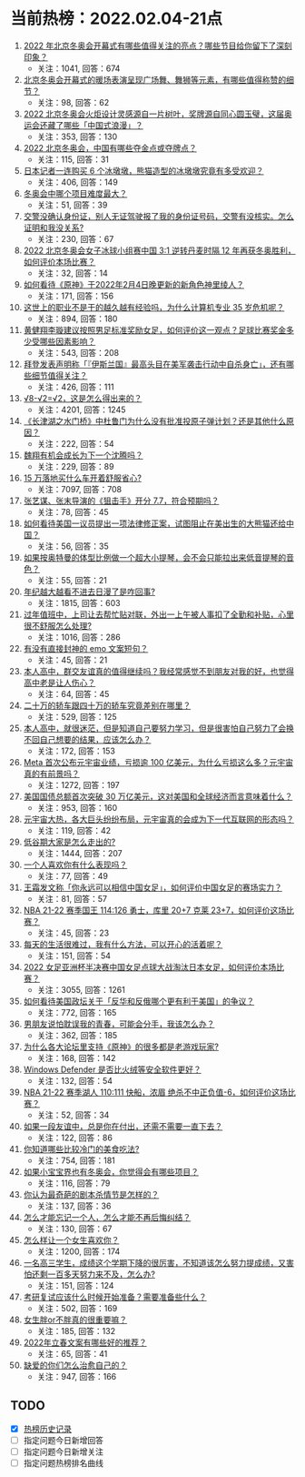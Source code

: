 # 当前热榜：2022.02.04-21点
1. [2022 年北京冬奥会开幕式有哪些值得关注的亮点？哪些节目给你留下了深刻印象？](https://www.zhihu.com/question/514745943)
    * 关注：1041, 回答：674
2. [北京冬奥会开幕式的暖场表演呈现广场舞、舞狮等元素，有哪些值得称赞的细节？](https://www.zhihu.com/question/514749793)
    * 关注：98, 回答：62
3. [2022 北京冬奥会火炬设计灵感源自一片树叶，奖牌源自同心圆玉璧，这届奥运会还藏了哪些「中国式浪漫」？](https://www.zhihu.com/question/513657568)
    * 关注：353, 回答：130
4. [2022 北京冬奥会，中国有哪些夺金点或夺牌点？](https://www.zhihu.com/question/477611847)
    * 关注：115, 回答：31
5. [日本记者一连购买 6 个冰墩墩，熊猫造型的冰墩墩究竟有多受欢迎？](https://www.zhihu.com/question/514555965)
    * 关注：406, 回答：149
6. [冬奥会中哪个项目难度最大？](https://www.zhihu.com/question/480379611)
    * 关注：51, 回答：39
7. [交警没确认身份证，别人无证驾驶报了我的身份证号码，交警有没核实。怎么证明和我没关系?](https://www.zhihu.com/question/514114610)
    * 关注：230, 回答：67
8. [2022 北京冬奥会女子冰球小组赛中国 3:1 逆转丹麦时隔 12 年再获冬奥胜利，如何评价本场比赛？](https://www.zhihu.com/question/514703734)
    * 关注：32, 回答：14
9. [如何看待《原神》于2022年2月4日晚更新的新角色神里绫人？](https://www.zhihu.com/question/514738500)
    * 关注：171, 回答：156
10. [这世上的职业不是干的越久越有经验吗，为什么计算机专业 35 岁危机呢？](https://www.zhihu.com/question/514484681)
    * 关注：894, 回答：180
11. [黄健翔李璇建议按照男足标准奖励女足，如何评价这一观点？足球比赛奖金多少受哪些因素影响？](https://www.zhihu.com/question/514718454)
    * 关注：543, 回答：208
12. [拜登发表声明称「『伊斯兰国』最高头目在美军袭击行动中自杀身亡」，还有哪些细节值得关注？](https://www.zhihu.com/question/514691168)
    * 关注：426, 回答：111
13. [√8-√2=√2，这是怎么得出来的？](https://www.zhihu.com/question/461209225)
    * 关注：4201, 回答：1245
14. [《长津湖之水门桥》中杜鲁门为什么没有批准投原子弹计划？还是其他什么原因？](https://www.zhihu.com/question/514558839)
    * 关注：222, 回答：54
15. [魏翔有机会成长为下一个沈腾吗？](https://www.zhihu.com/question/510839337)
    * 关注：229, 回答：89
16. [15 万落地买什么车开着舒服省心?](https://www.zhihu.com/question/441839447)
    * 关注：7097, 回答：708
17. [张艺谋、张末导演的《狙击手》开分 7.7，符合预期吗？](https://www.zhihu.com/question/514342087)
    * 关注：78, 回答：45
18. [如何看待美国一议员提出一项法律修正案，试图阻止在美出生的大熊猫还给中国？](https://www.zhihu.com/question/514479195)
    * 关注：56, 回答：35
19. [如果按奥特曼的体型比例做一个超大小提琴，会不会只能拉出来低音提琴的音色？](https://www.zhihu.com/question/509783172)
    * 关注：55, 回答：21
20. [年纪越大越看不进去日漫了是咋回事?](https://www.zhihu.com/question/507612370)
    * 关注：1815, 回答：603
21. [过年值班中，上司让去帮忙贴对联，外出一上午被人事扣了全勤和补贴，心里很不舒服怎么处理?](https://www.zhihu.com/question/514437970)
    * 关注：1016, 回答：286
22. [有没有直接封神的 emo 文案短句？](https://www.zhihu.com/question/512288642)
    * 关注：45, 回答：21
23. [本人高中，群交友谊真的值得继续吗？我经常感觉不到朋友对我的好，也觉得高中老是让人伤心？](https://www.zhihu.com/question/514686770)
    * 关注：64, 回答：45
24. [二十万的轿车跟四十万的轿车究竟差别在哪里？](https://www.zhihu.com/question/343791192)
    * 关注：529, 回答：125
25. [本人高中，就很迷茫，但是知道自己要努力学习，但是很害怕自己努力了会换不回自己想要的结果，应该怎么办？](https://www.zhihu.com/question/514136665)
    * 关注：172, 回答：153
26. [Meta 首次公布元宇宙业绩，亏损逾 100 亿美元，为什么亏损这么多？元宇宙真的有前景吗？](https://www.zhihu.com/question/514568309)
    * 关注：1272, 回答：197
27. [美国国债总额首次突破 30 万亿美元，这对美国和全球经济而言意味着什么？](https://www.zhihu.com/question/514472622)
    * 关注：953, 回答：160
28. [元宇宙大热，各大巨头纷纷布局，元宇宙真的会成为下一代互联网的形态吗？](https://www.zhihu.com/question/499091849)
    * 关注：119, 回答：42
29. [低谷期大家是怎么走出的?](https://www.zhihu.com/question/437877517)
    * 关注：1444, 回答：207
30. [一个人喜欢你有什么表现吗？](https://www.zhihu.com/question/514577267)
    * 关注：77, 回答：49
31. [王霜发文称「你永远可以相信中国女足」，如何评价中国女足的赛场实力？](https://www.zhihu.com/question/514689348)
    * 关注：81, 回答：57
32. [NBA 21-22 赛季国王 114:126 勇士，库里 20+7 克莱 23+7，如何评价这场比赛？](https://www.zhihu.com/question/514693591)
    * 关注：45, 回答：23
33. [每天的生活很难过，我有什么方法，可以开心的活着呢？](https://www.zhihu.com/question/514727004)
    * 关注：151, 回答：54
34. [2022 女足亚洲杯半决赛中国女足点球大战淘汰日本女足，如何评价本场比赛？](https://www.zhihu.com/question/514625241)
    * 关注：3055, 回答：1261
35. [如何看待美国政坛关于「反华和反俄哪个更有利于美国」的争议？](https://www.zhihu.com/question/514576544)
    * 关注：772, 回答：165
36. [男朋友说怕耽误我的青春，可能会分手，我该怎么办？](https://www.zhihu.com/question/514695875)
    * 关注：362, 回答：185
37. [为什么各大论坛里支持《原神》的很多都是老游戏玩家?](https://www.zhihu.com/question/514631993)
    * 关注：168, 回答：142
38. [Windows Defender 是否比火绒等安全软件更好？](https://www.zhihu.com/question/510026987)
    * 关注：132, 回答：54
39. [NBA 21-22 赛季湖人 110:111 快船，浓眉 绝杀不中正负值-6，如何评价这场比赛？](https://www.zhihu.com/question/514693586)
    * 关注：52, 回答：34
40. [如果一段友谊中，总是你在付出，还需不需要一直下去？](https://www.zhihu.com/question/514595218)
    * 关注：122, 回答：86
41. [你知道哪些比较冷门的美食吃法?](https://www.zhihu.com/question/59572494)
    * 关注：754, 回答：181
42. [如果小宝宝界也有冬奥会，你觉得会有哪些项目？](https://www.zhihu.com/question/509779361)
    * 关注：116, 回答：79
43. [你认为最奇葩的剧本杀情节是怎样的？](https://www.zhihu.com/question/512143821)
    * 关注：137, 回答：36
44. [怎么才能忘记一个人，怎么才能不再后悔纠结？](https://www.zhihu.com/question/514640687)
    * 关注：130, 回答：67
45. [怎么样让一个女生喜欢你？](https://www.zhihu.com/question/474699260)
    * 关注：1200, 回答：174
46. [一名高三学生，成绩这个学期下降的很厉害，不知道该怎么努力提成绩，又害怕还剩一百多天努力来不及，怎么办?](https://www.zhihu.com/question/514405694)
    * 关注：151, 回答：124
47. [考研复试应该什么时候开始准备？需要准备些什么？](https://www.zhihu.com/question/509800988)
    * 关注：502, 回答：169
48. [女生胖or不胖真的很重要嘛？](https://www.zhihu.com/question/513698447)
    * 关注：185, 回答：132
49. [2022年立春文案有哪些好的推荐？](https://www.zhihu.com/question/513140513)
    * 关注：65, 回答：41
50. [缺爱的你们怎么治愈自己的？](https://www.zhihu.com/question/427412963)
    * 关注：947, 回答：166
## TODO
* [x] [热榜历史记录](hot_history/AllHot.md)
* [ ] 指定问题今日新增回答
* [ ] 指定问题今日新增关注
* [ ] 指定问题热榜排名曲线
